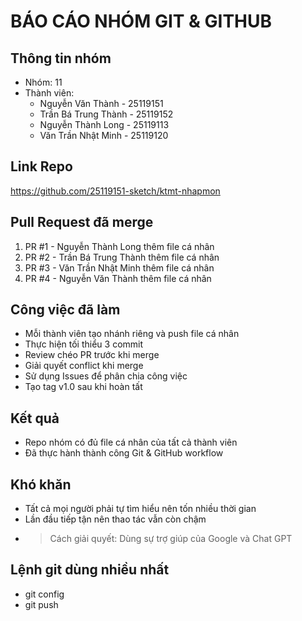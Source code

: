 # BÁO CÁO NHÓM GIT & GITHUB

## Thông tin nhóm
- Nhóm: 11
- Thành viên:
  - Nguyễn Văn Thành - 25119151
  - Trần Bá Trung Thành - 25119152
  - Nguyễn Thành Long - 25119113
  - Văn Trần Nhật Minh - 25119120

## Link Repo
https://github.com/25119151-sketch/ktmt-nhapmon

## Pull Request đã merge
1. PR #1 - Nguyễn Thành Long thêm file cá nhân
2. PR #2 - Trần Bá Trung Thành thêm file cá nhân
3. PR #3 - Văn Trần Nhật Minh thêm file cá nhân
4. PR #4 - Nguyễn Văn Thành thêm file cá nhân

## Công việc đã làm
- Mỗi thành viên tạo nhánh riêng và push file cá nhân
- Thực hiện tối thiểu 3 commit
- Review chéo PR trước khi merge
- Giải quyết conflict khi merge
- Sử dụng Issues để phân chia công việc
- Tạo tag v1.0 sau khi hoàn tất

## Kết quả
- Repo nhóm có đủ file cá nhân của tất cả thành viên
- Đã thực hành thành công Git & GitHub workflow
## Khó khăn
- Tất cả mọi người phải tự tìm hiểu nên tốn nhiều thời gian
- Lần đầu tiếp tận nên thao tác vẫn còn chậm
- > Cách giải quyết: Dùng sự trợ giúp của Google và Chat GPT
## Lệnh git dùng nhiều nhất
- git config
- git push
  
